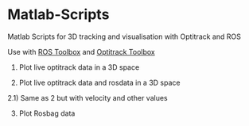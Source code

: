 # Matlab-Scripts
Matlab Scripts for 3D tracking and visualisation with Optitrack and ROS

Use with [ROS Toolbox](https://www.mathworks.com/products/ros.html) and [Optitrack Toolbox](https://www.mathworks.com/matlabcentral/fileexchange/55675-kutzer-optitracktoolbox#:~:text=This%20toolbox%20interfaces%20the%20OptiTrack,(or%20similar)%20software%20package.)



1) Plot live optitrack data in a 3D space

2) Plot live optitrack data and rosdata in a 3D space

2.1) Same as 2 but with velocity and other values

3) Plot Rosbag data
